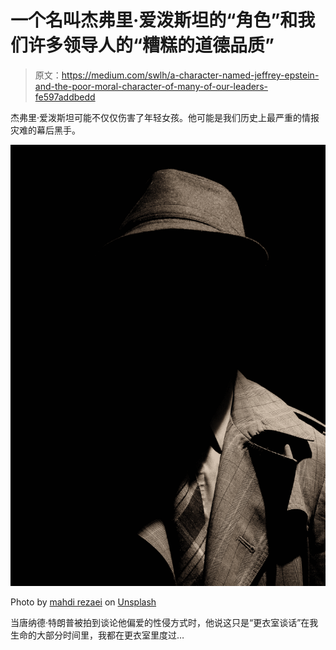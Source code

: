 # 一个名叫杰弗里·爱泼斯坦的“角色”和我们许多领导人的“糟糕的道德品质”

> 原文：<https://medium.com/swlh/a-character-named-jeffrey-epstein-and-the-poor-moral-character-of-many-of-our-leaders-fe597addbedd>

杰弗里·爱泼斯坦可能不仅仅伤害了年轻女孩。他可能是我们历史上最严重的情报灾难的幕后黑手。

![](img/15f84aaef73f53ecaf7a232942b15f6d.png)

Photo by [mahdi rezaei](https://unsplash.com/@mahdirezaei?utm_source=medium&utm_medium=referral) on [Unsplash](https://unsplash.com?utm_source=medium&utm_medium=referral)

当唐纳德·特朗普被拍到谈论他偏爱的性侵方式时，他说这只是“更衣室谈话”在我生命的大部分时间里，我都在更衣室里度过…